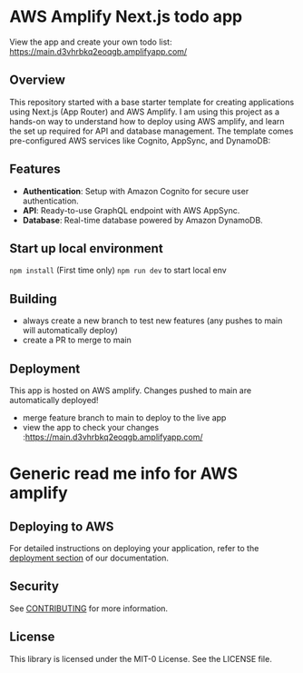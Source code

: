 # AWS Amplify Next.js todo app
View the app and create your own todo list: https://main.d3vhrbkq2eoqgb.amplifyapp.com/

## Overview

This repository started with a base starter template for creating applications using Next.js (App Router) and AWS Amplify. I am using this project as a hands-on way to understand how to deploy using AWS amplify, and learn the set up required for API and database management. 
The template comes pre-configured AWS services like Cognito, AppSync, and DynamoDB:

## Features

- **Authentication**: Setup with Amazon Cognito for secure user authentication.
- **API**: Ready-to-use GraphQL endpoint with AWS AppSync.
- **Database**: Real-time database powered by Amazon DynamoDB.

## Start up local environment
`npm install` (First time only)
`npm run dev` to start local env

## Building
- always create a new branch to test new features (any pushes to main will automatically deploy)
- create a PR to merge to main

## Deployment
This app is hosted on AWS amplify. Changes pushed to main are automatically deployed! 
- merge feature branch to main to deploy to the live app
- view the app to check your changes :https://main.d3vhrbkq2eoqgb.amplifyapp.com/


# Generic read me info for AWS amplify
## Deploying to AWS

For detailed instructions on deploying your application, refer to the [deployment section](https://docs.amplify.aws/nextjs/start/quickstart/nextjs-app-router-client-components/#deploy-a-fullstack-app-to-aws) of our documentation.

## Security

See [CONTRIBUTING](CONTRIBUTING.md#security-issue-notifications) for more information.

## License

This library is licensed under the MIT-0 License. See the LICENSE file.
